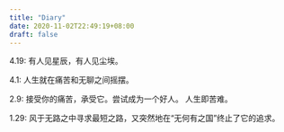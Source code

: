 ```yaml
---
title: "Diary"
date: 2020-11-02T22:49:19+08:00
draft: false
---
```


4.19:   有人见星辰，有人见尘埃。

4.1:    人生就在痛苦和无聊之间摇摆。

2.9:    接受你的痛苦，承受它。尝试成为一个好人。
        人生即苦难。

1.29:   风于无路之中寻求最短之路，又突然地在“无何有之国”终止了它的追求。
